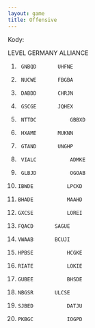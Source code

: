 ```yaml
---
layout: game
title: Offensive
---
```


Kody:

LEVEL  	GERMANY  	ALLIANCE

1.     	GNBQD    	UHFNE
2.     	NUCWE    	FBGBA
3.     	DABDD    	CHRJN
4.     	GSCGE    	JQHEX
5.     	NTTDC    		GBBXD
6.     	HXAME    	MUKNN
7.     	GTAND    	UNGHP
8.     	VIALC    		ADMKE
9.     	GLBJD    		OGOAB
10.    	IBWDE    		LPCKD
11.    	BHADE    		MAAHD
12.    	GXCSE    		LOREI
13.    	FQACD    	SAGUE
14.    	VWAAB    	BCUJI
15.    	HPBSE    		HCGKE
16.    	RIATE    		LOKIE
17.    	GUBEE    		BHSDE
18.    	NBGSR    	ULCSE
19.    	SJBED    		DATJU
20.    	PKBGC    		IOGPD
